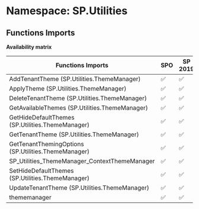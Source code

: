 # Namespace: SP.Utilities

## Functions Imports

**Availability matrix**

Functions Imports | SPO | SP 2019 | SP 2016 | SP 2013
----------|-----|---------|---------|--------
AddTenantTheme (SP.Utilities.ThemeManager) | ✅ | ✅ | ❌ | ❌
ApplyTheme (SP.Utilities.ThemeManager) | ✅ | ✅ | ❌ | ❌
DeleteTenantTheme (SP.Utilities.ThemeManager) | ✅ | ✅ | ❌ | ❌
GetAvailableThemes (SP.Utilities.ThemeManager) | ✅ | ✅ | ❌ | ❌
GetHideDefaultThemes (SP.Utilities.ThemeManager) | ✅ | ✅ | ❌ | ❌
GetTenantTheme (SP.Utilities.ThemeManager) | ✅ | ✅ | ❌ | ❌
GetTenantThemingOptions (SP.Utilities.ThemeManager) | ✅ | ✅ | ❌ | ❌
SP_Utilities_ThemeManager_ContextThemeManager | ✅ | ✅ | ❌ | ❌
SetHideDefaultThemes (SP.Utilities.ThemeManager) | ✅ | ✅ | ❌ | ❌
UpdateTenantTheme (SP.Utilities.ThemeManager) | ✅ | ✅ | ❌ | ❌
thememanager | ✅ | ✅ | ❌ | ❌
